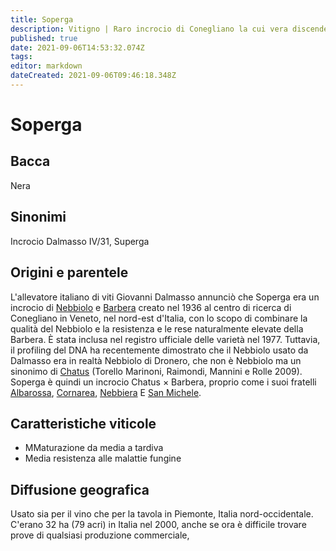 ```yaml
---
title: Soperga
description: Vitigno | Raro incrocio di Conegliano la cui vera discendenza è stata rivelata solo recentemente.
published: true
date: 2021-09-06T14:53:32.074Z
tags: 
editor: markdown
dateCreated: 2021-09-06T09:46:18.348Z
---
```


# Soperga

## Bacca
Nera
## Sinonimi
Incrocio Dalmasso IV/31, Superga

## Origini e parentele
L'allevatore italiano di viti Giovanni Dalmasso annunciò che Soperga era un incrocio di [Nebbiolo](/vitigni/Italia/nebbiolo) e [Barbera](/vitigni/Italia/barbera) creato nel 1936 al centro di ricerca di Conegliano in Veneto, nel nord-est d'Italia, con lo scopo di combinare la qualità del Nebbiolo e la resistenza e le rese naturalmente elevate della Barbera. È stata inclusa nel registro ufficiale delle varietà nel 1977. Tuttavia, il profiling del DNA ha recentemente dimostrato che il Nebbiolo usato da Dalmasso era in realtà Nebbiolo di Dronero, che non è Nebbiolo ma un sinonimo di [Chatus](/vitigni/chatus) (Torello Marinoni, Raimondi, Mannini e Rolle 2009). Soperga è quindi un incrocio Chatus × Barbera, proprio come i suoi fratelli [Albarossa](/vitigni/Italia/albarossa), [Cornarea](/vitigni/Italia/cornarea), [Nebbiera](/vitigni/Italia/nebbiera) E [San Michele](/vitigni/Italia/san-michele).

## Caratteristiche viticole
- MMaturazione da media a tardiva
- Media resistenza alle malattie fungine

## Diffusione geografica
Usato sia per il vino che per la tavola in Piemonte, Italia nord-occidentale. C'erano 32 ha (79 acri) in Italia nel 2000, anche se ora è difficile trovare prove di qualsiasi produzione commerciale,